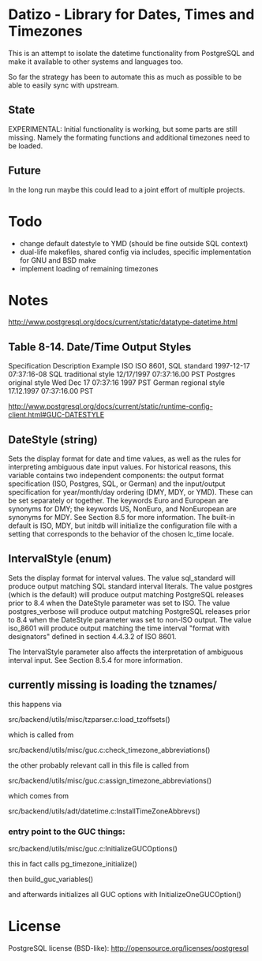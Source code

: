 # Datizo - Library for Dates, Times and Timezones

This is an attempt to isolate the datetime functionality from PostgreSQL and
make it available to other systems and languages too.

So far the strategy has been to automate this as much as possible to be able to
easily sync with upstream.

## State

EXPERIMENTAL: Initial functionality is working, but some parts are still missing.
Namely the formating functions and additional timezones need to be loaded.

## Future

In the long run maybe this could lead to a joint effort of multiple projects.

# Todo

- change default datestyle to YMD (should be fine outside SQL context)
- dual-life makefiles, shared config via includes, specific implementation for
  GNU and BSD make
- implement loading of remaining timezones

# Notes

http://www.postgresql.org/docs/current/static/datatype-datetime.html

## Table 8-14. Date/Time Output Styles

Specification  Description             Example
ISO            ISO 8601, SQL standard  1997-12-17 07:37:16-08
SQL            traditional style       12/17/1997 07:37:16.00 PST
Postgres       original style          Wed Dec 17 07:37:16 1997 PST
German         regional style          17.12.1997 07:37:16.00 PST

http://www.postgresql.org/docs/current/static/runtime-config-client.html#GUC-DATESTYLE

## DateStyle (string)
Sets the display format for date and time values, as well as the rules for
interpreting ambiguous date input values. For historical reasons, this variable
contains two independent components: the output format specification (ISO,
Postgres, SQL, or German) and the input/output specification for year/month/day
ordering (DMY, MDY, or YMD). These can be set separately or together. The
keywords Euro and European are synonyms for DMY; the keywords US, NonEuro, and
NonEuropean are synonyms for MDY. See Section 8.5 for more information. The
built-in default is ISO, MDY, but initdb will initialize the configuration file
with a setting that corresponds to the behavior of the chosen lc_time locale.


## IntervalStyle (enum)
Sets the display format for interval values. The value sql_standard will produce
output matching SQL standard interval literals. The value postgres (which is the
default) will produce output matching PostgreSQL releases prior to 8.4 when the
DateStyle parameter was set to ISO. The value postgres_verbose will produce
output matching PostgreSQL releases prior to 8.4 when the DateStyle parameter
was set to non-ISO output. The value iso_8601 will produce output matching the
time interval "format with designators" defined in section 4.4.3.2 of ISO 8601.

The IntervalStyle parameter also affects the interpretation of ambiguous
interval input. See Section 8.5.4 for more information.


## currently missing is loading the tznames/

this happens via

  src/backend/utils/misc/tzparser.c:load_tzoffsets()

which is called from

  src/backend/utils/misc/guc.c:check_timezone_abbreviations()


the other probably relevant call in this file is called from

  src/backend/utils/misc/guc.c:assign_timezone_abbreviations()

which comes from

  src/backend/utils/adt/datetime.c:InstallTimeZoneAbbrevs()


### entry point to the GUC things:

  src/backend/utils/misc/guc.c:InitializeGUCOptions()

this in fact calls pg_timezone_initialize()

then build_guc_variables()

and afterwards initializes all GUC options with InitializeOneGUCOption()


# License

PostgreSQL license (BSD-like): http://opensource.org/licenses/postgresql
